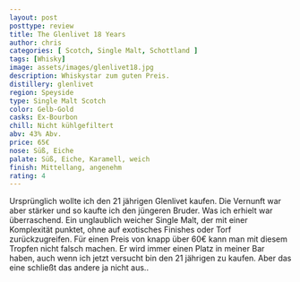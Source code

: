 ```yaml
---
layout: post
posttype: review
title: The Glenlivet 18 Years
author: chris
categories: [ Scotch, Single Malt, Schottland ]
tags: [Whisky]
image: assets/images/glenlivet18.jpg
description: Whiskystar zum guten Preis.
distillery: glenlivet
region: Speyside
type: Single Malt Scotch
color: Gelb-Gold
casks: Ex-Bourbon
chill: Nicht kühlgefiltert
abv: 43% Abv.
price: 65€
nose: Süß, Eiche
palate: Süß, Eiche, Karamell, weich
finish: Mittellang, angenehm
rating: 4
---
```


Ursprünglich wollte ich den 21 jährigen Glenlivet kaufen. Die Vernunft war aber stärker und so kaufte ich den jüngeren Bruder. Was ich erhielt war überraschend.
Ein unglaublich weicher Single Malt, der mit einer Komplexität punktet, ohne auf exotisches Finishes oder Torf zurückzugreifen.
Für einen Preis von knapp über 60€ kann man mit diesem Tropfen nicht falsch machen. Er wird immer einen Platz in meiner Bar haben, auch wenn ich jetzt versucht bin den 21 jährigen zu kaufen. Aber das eine schließt das andere ja nicht aus..
